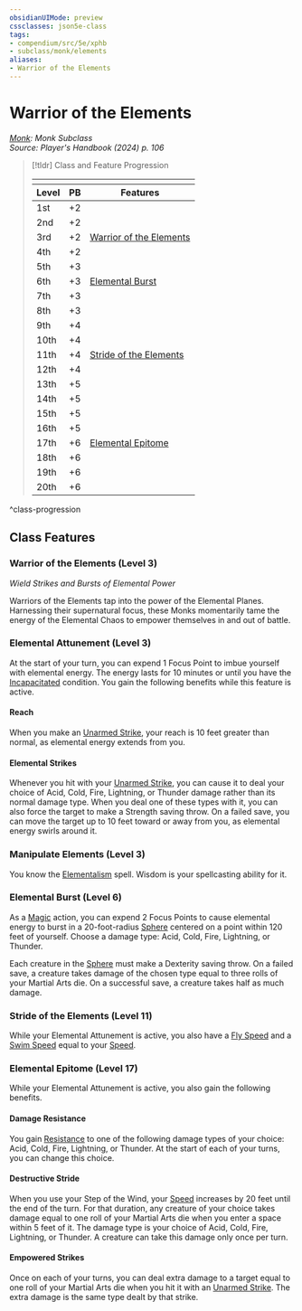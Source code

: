 ```yaml
---
obsidianUIMode: preview
cssclasses: json5e-class
tags:
- compendium/src/5e/xphb
- subclass/monk/elements
aliases:
- Warrior of the Elements
---
```

# Warrior of the Elements
*[Monk](./monk-xphb.md): Monk Subclass*  
*Source: Player's Handbook (2024) p. 106*  

> [!tldr] Class and Feature Progression
> 
> <table class="class-progression">
> <thead>
> <tr><th colspan='3'></th></tr>
> <tr class="class-progression"><th class"level">Level</th><th class"pb">PB</th><th class"feature">Features</th></tr>
> </thead><tbody>
> <tr class="class-progression"><td class"level">1st</td><td class"pb">+2</td><td class"feature"></td></tr>
> <tr class="class-progression"><td class"level">2nd</td><td class"pb">+2</td><td class"feature"></td></tr>
> <tr class="class-progression"><td class"level">3rd</td><td class"pb">+2</td><td class"feature"><a href='#Warrior of the Elements (Level 3)' class='internal-link'>Warrior of the Elements</a></td></tr>
> <tr class="class-progression"><td class"level">4th</td><td class"pb">+2</td><td class"feature"></td></tr>
> <tr class="class-progression"><td class"level">5th</td><td class"pb">+3</td><td class"feature"></td></tr>
> <tr class="class-progression"><td class"level">6th</td><td class"pb">+3</td><td class"feature"><a href='#Elemental Burst (Level 6)' class='internal-link'>Elemental Burst</a></td></tr>
> <tr class="class-progression"><td class"level">7th</td><td class"pb">+3</td><td class"feature"></td></tr>
> <tr class="class-progression"><td class"level">8th</td><td class"pb">+3</td><td class"feature"></td></tr>
> <tr class="class-progression"><td class"level">9th</td><td class"pb">+4</td><td class"feature"></td></tr>
> <tr class="class-progression"><td class"level">10th</td><td class"pb">+4</td><td class"feature"></td></tr>
> <tr class="class-progression"><td class"level">11th</td><td class"pb">+4</td><td class"feature"><a href='#Stride of the Elements (Level 11)' class='internal-link'>Stride of the Elements</a></td></tr>
> <tr class="class-progression"><td class"level">12th</td><td class"pb">+4</td><td class"feature"></td></tr>
> <tr class="class-progression"><td class"level">13th</td><td class"pb">+5</td><td class"feature"></td></tr>
> <tr class="class-progression"><td class"level">14th</td><td class"pb">+5</td><td class"feature"></td></tr>
> <tr class="class-progression"><td class"level">15th</td><td class"pb">+5</td><td class"feature"></td></tr>
> <tr class="class-progression"><td class"level">16th</td><td class"pb">+5</td><td class"feature"></td></tr>
> <tr class="class-progression"><td class"level">17th</td><td class"pb">+6</td><td class"feature"><a href='#Elemental Epitome (Level 17)' class='internal-link'>Elemental Epitome</a></td></tr>
> <tr class="class-progression"><td class"level">18th</td><td class"pb">+6</td><td class"feature"></td></tr>
> <tr class="class-progression"><td class"level">19th</td><td class"pb">+6</td><td class"feature"></td></tr>
> <tr class="class-progression"><td class"level">20th</td><td class"pb">+6</td><td class"feature"></td></tr>
> </tbody></table>

^class-progression


## Class Features

### Warrior of the Elements (Level 3)

*Wield Strikes and Bursts of Elemental Power*

Warriors of the Elements tap into the power of the Elemental Planes. Harnessing their supernatural focus, these Monks momentarily tame the energy of the Elemental Chaos to empower themselves in and out of battle.

### Elemental Attunement (Level 3)

At the start of your turn, you can expend 1 Focus Point to imbue yourself with elemental energy. The energy lasts for 10 minutes or until you have the [Incapacitated](conditions.md#Incapacitated) condition. You gain the following benefits while this feature is active.

#### Reach

When you make an [Unarmed Strike](/3-Mechanics/CLI/variant-rules/unarmed-strike-xphb.md), your reach is 10 feet greater than normal, as elemental energy extends from you.

#### Elemental Strikes

Whenever you hit with your [Unarmed Strike](/3-Mechanics/CLI/variant-rules/unarmed-strike-xphb.md), you can cause it to deal your choice of Acid, Cold, Fire, Lightning, or Thunder damage rather than its normal damage type. When you deal one of these types with it, you can also force the target to make a Strength saving throw. On a failed save, you can move the target up to 10 feet toward or away from you, as elemental energy swirls around it.

### Manipulate Elements (Level 3)

You know the [Elementalism](/3-Mechanics/CLI/spells/elementalism-xphb.md) spell. Wisdom is your spellcasting ability for it.

### Elemental Burst (Level 6)

As a [Magic](actions.md#Magic) action, you can expend 2 Focus Points to cause elemental energy to burst in a 20-foot-radius [Sphere](/3-Mechanics/CLI/variant-rules/sphere-area-of-effect-xphb.md) centered on a point within 120 feet of yourself. Choose a damage type: Acid, Cold, Fire, Lightning, or Thunder.

Each creature in the [Sphere](/3-Mechanics/CLI/variant-rules/sphere-area-of-effect-xphb.md) must make a Dexterity saving throw. On a failed save, a creature takes damage of the chosen type equal to three rolls of your Martial Arts die. On a successful save, a creature takes half as much damage.

### Stride of the Elements (Level 11)

While your Elemental Attunement is active, you also have a [Fly Speed](/3-Mechanics/CLI/variant-rules/fly-speed-xphb.md) and a [Swim Speed](/3-Mechanics/CLI/variant-rules/swim-speed-xphb.md) equal to your [Speed](/3-Mechanics/CLI/variant-rules/speed-xphb.md).

### Elemental Epitome (Level 17)

While your Elemental Attunement is active, you also gain the following benefits.

#### Damage Resistance

You gain [Resistance](/3-Mechanics/CLI/variant-rules/resistance-xphb.md) to one of the following damage types of your choice: Acid, Cold, Fire, Lightning, or Thunder. At the start of each of your turns, you can change this choice.

#### Destructive Stride

When you use your Step of the Wind, your [Speed](/3-Mechanics/CLI/variant-rules/speed-xphb.md) increases by 20 feet until the end of the turn. For that duration, any creature of your choice takes damage equal to one roll of your Martial Arts die when you enter a space within 5 feet of it. The damage type is your choice of Acid, Cold, Fire, Lightning, or Thunder. A creature can take this damage only once per turn.

#### Empowered Strikes

Once on each of your turns, you can deal extra damage to a target equal to one roll of your Martial Arts die when you hit it with an [Unarmed Strike](/3-Mechanics/CLI/variant-rules/unarmed-strike-xphb.md). The extra damage is the same type dealt by that strike.